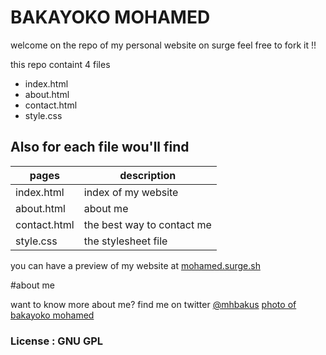 # BAKAYOKO MOHAMED

welcome on the repo of my personal website on surge feel free to fork it !!

this repo containt 4 files
* index.html
* about.html
* contact.html
* style.css

## Also for each file wou'll find

| pages            | description               |
|------------------|---------------------------|
| index.html	   | index of my website       |
| about.html       | about me		       |
| contact.html	   | the best way to contact me|
| style.css	   | the stylesheet file       |

you can have a preview of my website at [mohamed.surge.sh](http://mohamed.surge.sh)


#about me

want to know more about me?
find me on twitter [@mhbakus](https://www.twitter.com/mhbakus)
[photo of bakayoko mohamed](https://media.licdn.com/mpr/mpr/shrinknp_400_400/AAEAAQAAAAAAAAuQAAAAJGE2ZTA1ZDBjLThkZTQtNDY1MC1iOThmLWFlOTQwYzQ1ZmYwNA.jpg)

### License : GNU GPL
